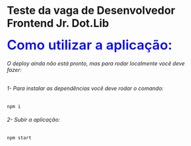 # Teste da vaga de Desenvolvedor Frontend Jr. Dot.Lib

<Span style="color: blue; font-size:35px; font-weight:600">Como utilizar a aplicação:</Span>
###### O deploy ainda não está pronto, mas para rodar localmente você deve fazer:

###### 1- Para instalar as dependências você deve rodar o comando:
```
npm i
```

###### 2- Subir a aplicação:
```
npm start
```